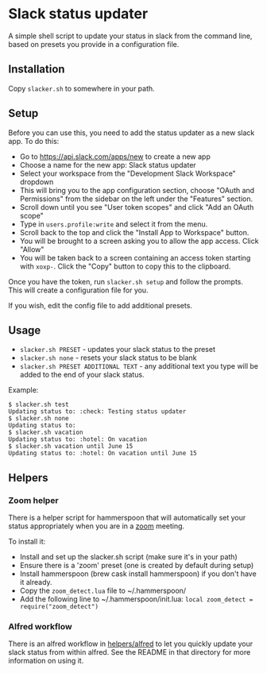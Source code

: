 # Slack status updater

A simple shell script to update your status in slack from the command line, based on presets you provide in a configuration file.

## Installation

Copy `slacker.sh` to somewhere in your path.

## Setup

Before you can use this, you need to add the status updater as a new slack app. To do this:

* Go to <https://api.slack.com/apps/new> to create a new app
* Choose a name for the new app: Slack status updater
* Select your workspace from the "Development Slack Workspace" dropdown
* This will bring you to the app configuration section, choose "OAuth and Permissions"  from the sidebar on the left under the "Features" section.
* Scroll down until you see "User token scopes" and click "Add an OAuth scope"
* Type in `users.profile:write` and select it from the menu.
* Scroll back to the top and click the "Install App to Workspace" button.
* You will be brought to a screen asking you to allow the app access. Click "Allow"
* You will be taken back to a screen containing an access token starting with `xoxp-`. Click the "Copy" button to copy this to the clipboard.

Once you have the token, run `slacker.sh setup` and follow the prompts.
This will create a configuration file for you.

If you wish, edit the config file to add additional presets.

## Usage

* `slacker.sh PRESET` - updates your slack status to the preset
* `slacker.sh none` - resets your slack status to be blank
* `slacker.sh PRESET ADDITIONAL TEXT` - any additional text you type will
  be added to the end of your slack status.

Example:

```
$ slacker.sh test
Updating status to: :check: Testing status updater
$ slacker.sh none
Updating status to:
$ slacker.sh vacation
Updating status to: :hotel: On vacation
$ slacker.sh vacation until June 15
Updating status to: :hotel: On vacation until June 15
```

## Helpers

### Zoom helper

There is a helper script for hammerspoon that will automatically set your
status appropriately when you are in a [zoom](https://zoom.us) meeting.

To install it:

* Install and set up the slacker.sh script (make sure it's in your path)
* Ensure there is a 'zoom' preset (one is created by default during setup)
* Install hammerspoon (brew cask install hammerspoon) if you don't have it already.
* Copy the `zoom_detect.lua` file to ~/.hammerspoon/
* Add the following line to ~/.hammerspoon/init.lua:
  `local zoom_detect = require("zoom_detect")`

### Alfred workflow

There is an alfred workflow in [helpers/alfred](helpers/alfred) to let you
quickly update your slack status from within alfred. See the README in that
directory for more information on using it.
